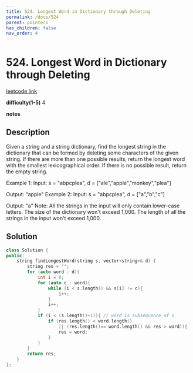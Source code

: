 ```yaml
---
title: 524. Longest Word in Dictionary through Deleting
permalink: /docs/524
parent: pointers
has_children: false
nav_order: 4
---
```

# 524. Longest Word in Dictionary through Deleting
[leetcode link](https://leetcode.com/problems/longest-word-in-dictionary-through-deleting/)

**difficulty(1-5)** 
4

**notes**   


## Description
Given a string and a string dictionary, find the longest string in the dictionary that can be formed by deleting some characters of the given string. If there are more than one possible results, return the longest word with the smallest lexicographical order. If there is no possible result, return the empty string.

Example 1:
Input:
s = "abpcplea", d = ["ale","apple","monkey","plea"]

Output: 
"apple"
Example 2:
Input:
s = "abpcplea", d = ["a","b","c"]

Output: 
"a"
Note:
All the strings in the input will only contain lower-case letters.
The size of the dictionary won't exceed 1,000.
The length of all the strings in the input won't exceed 1,000.

## Solution
```c++
class Solution {
public:
    string findLongestWord(string s, vector<string>& d) {
        string res = "";
        for (auto word : d){
            int i = 0; 
            for (auto c : word){
                while (i < s.length() && s[i] != c){
                    i++;
                }
                i++;
            }
            if (i < (s.length()+1)){ // word is subsequence of s
                if (res.length() < word.length()
                    || (res.length()== word.length() && res > word)){
                    res = word;
                }
            }
        }
        return res;
    }
};
```

<!-- 
Default label
{: .label }

Blue label
{: .label .label-blue }

Stable
{: .label .label-green }

New release
{: .label .label-purple }

Coming soon
{: .label .label-yellow }

Deprecated
{: .label .label-red } -->
